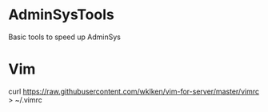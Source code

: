 # AdminSysTools
Basic tools to speed up AdminSys

# Vim
curl https://raw.githubusercontent.com/wklken/vim-for-server/master/vimrc > ~/.vimrc
